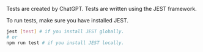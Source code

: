 Tests are created by ChatGPT.
Tests are written using the JEST framework.

To run tests, make sure you have installed JEST.
```bash
jest [test] # if you install JEST globally.
# or
npm run test # if you install JEST locally.
```